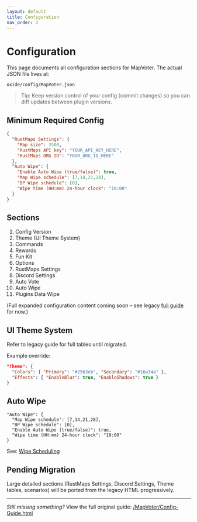 ```yaml
---
layout: default
title: Configuration
nav_order: 3
---
```

# Configuration

This page documents all configuration sections for MapVoter. The actual JSON file lives at:
```
oxide/config/MapVoter.json
```

> Tip: Keep version control of your config (commit changes) so you can diff updates between plugin versions.

## Minimum Required Config
```json
{
  "RustMaps Settings": {
    "Map size": 3500,
    "RustMaps API key": "YOUR_API_KEY_HERE",
    "RustMaps ORG ID": "YOUR_ORG_ID_HERE"
  },
  "Auto Wipe": {
    "Enable Auto Wipe (true/false)": true,
    "Map Wipe schedule": [7,14,21,28],
    "BP Wipe schedule": [0],
    "Wipe time (HH:mm) 24-hour clock": "19:00"
  }
}
```

## Sections
1. Config Version
2. Theme (UI Theme System)
3. Commands
4. Rewards
5. Fun Kit
6. Options
7. RustMaps Settings
8. Discord Settings
9. Auto Vote
10. Auto Wipe
11. Plugins Data Wipe

(Full expanded configuration content coming soon – see legacy [full guide](/MapVoter/Config-Guide.html) for now.)

## UI Theme System
Refer to legacy guide for full tables until migrated.

Example override:
```json
"Theme": {
  "Colors": { "Primary": "#2563eb", "Secondary": "#16a34a" },
  "Effects": { "EnableBlur": true, "EnableShadows": true }
}
```

## Auto Wipe
```
"Auto Wipe": {
  "Map Wipe schedule": [7,14,21,28],
  "BP Wipe schedule": [0],
  "Enable Auto Wipe (true/false)": true,
  "Wipe time (HH:mm) 24-hour clock": "19:00"
}
```

See: [Wipe Scheduling](/docs/wipe-scheduling)

## Pending Migration
Large detailed sections (RustMaps Settings, Discord Settings, Theme tables, scenarios) will be ported from the legacy HTML progressively.

---
_Still missing something?_ View the full original guide: [/MapVoter/Config-Guide.html](/MapVoter/Config-Guide.html)
